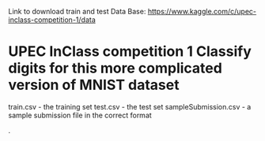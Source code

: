 Link to download train and test Data Base:
https://www.kaggle.com/c/upec-inclass-competition-1/data


# UPEC InClass competition 1 Classify digits for this more complicated version of MNIST dataset
   
train.csv - the training set
test.csv - the test set
sampleSubmission.csv - a sample submission file in the correct format

.